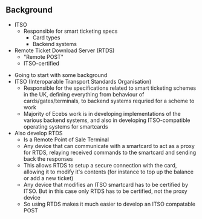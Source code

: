 ## Background
* ITSO
	* Responsible for smart ticketing specs
		* Card types
		* Backend systems
* Remote Ticket Download Server (RTDS)
	* "Remote POST"
	* ITSO-certified


<aside class="notes" data-markdown>
<ul>
	<li>Going to start with some background</li>
	<li>ITSO (Interoparable Transport Standards Organisation)
 		<ul>
 			<li>Responsible for the specifications related to smart ticketing schemes in the UK, defining everything from behaviour of cards/gates/terminals, to backend systems requried for a scheme to work</li>
			<li>Majority of Ecebs work is in developing implementations of the various backend systems, and also in developing ITSO-compatible operating systems for smartcards</li>
		</ul>
	</li>
	<li>Also develop RTDS
		<ul>
			<li>Is a Remote Point of Sale Terminal</li>
			<li>Any device that can communicate with a smartcard to act as a proxy for RTDS, relaying received commands to the smartcard and sending back the responses</li>
			<li>This allows RTDS to setup a secure connection with the card, allowing it to modify it's contents (for instance to top up the balance or add a new ticket)</li>
			<li>Any device that modifies an ITSO smartcard has to be certified by ITSO. But in this case only RTDS has to be certified, not the proxy device</li>
			<li>So using RTDS makes it much easier to develop an ITSO compatable POST</li>
		</ul>
	</li>
</ul>
</aside>